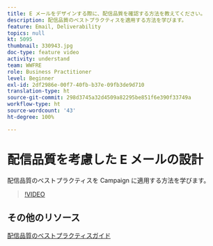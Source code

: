 ```yaml
---
title: E メールをデザインする際に、配信品質を確認する方法を教えてください。
description: 配信品質のベストプラクティスを適用する方法を学びます。
feature: Email, Deliverability
topics: null
kt: 5095
thumbnail: 330943.jpg
doc-type: feature video
activity: understand
team: WWFRE
role: Business Practitioner
level: Beginner
exl-id: 2df2986e-00f7-40fb-b37e-09fb3de9d710
translation-type: ht
source-git-commit: 298d3745a32d4509a82295be851f6e390f33749a
workflow-type: ht
source-wordcount: '43'
ht-degree: 100%

---
```


# 配信品質を考慮した E メールの設計

配信品質のベストプラクティスを Campaign に適用する方法を学びます。

>[!VIDEO](https://video.tv.adobe.com/v/330943?quality=12)

## その他のリソース

[配信品質のベストプラクティスガイド](https://experienceleague.adobe.com/docs/deliverability-learn/deliverability-best-practice-guide/introduction.html?lang=ja)

